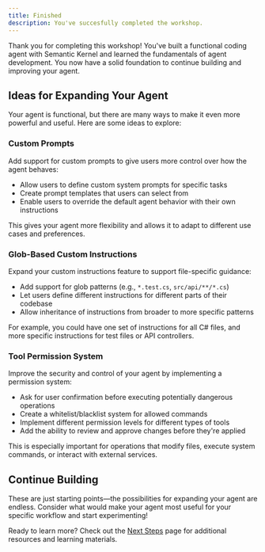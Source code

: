 ```yaml
---
title: Finished
description: You've succesfully completed the workshop.
---
```


Thank you for completing this workshop! You've built a functional coding agent with Semantic Kernel and learned the fundamentals of agent development. You now have a solid foundation to continue building and improving your agent.

## Ideas for Expanding Your Agent

Your agent is functional, but there are many ways to make it even more powerful and useful. Here are some ideas to explore:

### Custom Prompts

Add support for custom prompts to give users more control over how the agent behaves:

- Allow users to define custom system prompts for specific tasks
- Create prompt templates that users can select from
- Enable users to override the default agent behavior with their own instructions

This gives your agent more flexibility and allows it to adapt to different use cases and preferences.

### Glob-Based Custom Instructions

Expand your custom instructions feature to support file-specific guidance:

- Add support for glob patterns (e.g., `*.test.cs`, `src/api/**/*.cs`)
- Let users define different instructions for different parts of their codebase
- Allow inheritance of instructions from broader to more specific patterns

For example, you could have one set of instructions for all C# files, and more specific instructions for test files or API controllers.

### Tool Permission System

Improve the security and control of your agent by implementing a permission system:

- Ask for user confirmation before executing potentially dangerous operations
- Create a whitelist/blacklist system for allowed commands
- Implement different permission levels for different types of tools
- Add the ability to review and approve changes before they're applied

This is especially important for operations that modify files, execute system commands, or interact with external services.

## Continue Building

These are just starting points—the possibilities for expanding your agent are endless. Consider what would make your agent most useful for your specific workflow and start experimenting!

Ready to learn more? Check out the [Next Steps](/modules/conclusion/next-steps) page for additional resources and learning materials.

